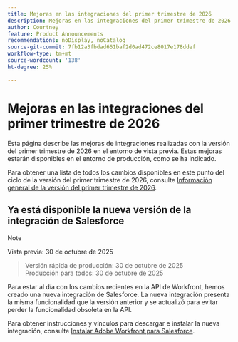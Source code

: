 ```yaml
---
title: Mejoras en las integraciones del primer trimestre de 2026
description: Mejoras en las integraciones del primer trimestre de 2026
author: Courtney
feature: Product Announcements
recommendations: noDisplay, noCatalog
source-git-commit: 7fb12a3fbdad661baf2d0ad472ce8017e178ddef
workflow-type: tm+mt
source-wordcount: '138'
ht-degree: 25%

---
```


# Mejoras en las integraciones del primer trimestre de 2026

Esta página describe las mejoras de integraciones realizadas con la versión del primer trimestre de 2026 en el entorno de vista previa. Estas mejoras estarán disponibles en el entorno de producción, como se ha indicado.

Para obtener una lista de todos los cambios disponibles en este punto del ciclo de la versión del primer trimestre de 2026, consulte [Información general de la versión del primer trimestre de 2026](/help/quicksilver/product-announcements/product-releases/26-q1-release-activity/26-q1-release-overview.md).


## Ya está disponible la nueva versión de la integración de Salesforce

>[!NOTE]
>
>Vista previa: 30 de octubre de 2025
>>Versión rápida de producción: 30 de octubre de 2025\
>Producción para todos: 30 de octubre de 2025

Para estar al día con los cambios recientes en la API de Workfront, hemos creado una nueva integración de Salesforce. La nueva integración presenta la misma funcionalidad que la versión anterior y se actualizó para evitar perder la funcionalidad obsoleta en la API.

Para obtener instrucciones y vínculos para descargar e instalar la nueva integración, consulte [Instalar Adobe Workfront para Salesforce](/help/quicksilver/workfront-integrations-and-apps/using-workfront-with-salesforce/install-workfront-for-salesforce.md).